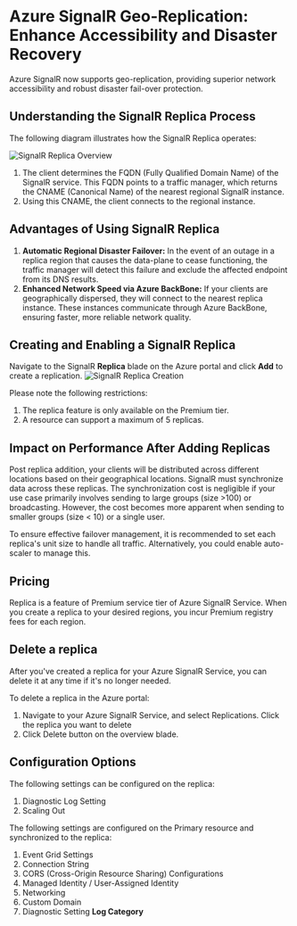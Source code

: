 # Azure SignalR Geo-Replication: Enhance Accessibility and Disaster Recovery

Azure SignalR now supports geo-replication, providing superior network accessibility and robust disaster fail-over protection.

## Understanding the SignalR Replica Process

The following diagram illustrates how the SignalR Replica operates:

![SignalR Replica Overview](https://github.com/bjqian/azure-docs/assets/16233725/375e8bd5-c153-40c8-9b6c-4942544ec21b)

1. The client determines the FQDN (Fully Qualified Domain Name) of the SignalR service. This FQDN points to a traffic manager, which returns the CNAME (Canonical Name) of the nearest regional SignalR instance.
2. Using this CNAME, the client connects to the regional instance.

## Advantages of Using SignalR Replica

1. **Automatic Regional Disaster Failover:** In the event of an outage in a replica region that causes the data-plane to cease functioning, the traffic manager will detect this failure and exclude the affected endpoint from its DNS results.
2. **Enhanced Network Speed via Azure BackBone:** If your clients are geographically dispersed, they will connect to the nearest replica instance. These instances communicate through Azure BackBone, ensuring faster, more reliable network quality.

## Creating and Enabling a SignalR Replica

Navigate to the SignalR **Replica** blade on the Azure portal and click **Add** to create a replication. 
![SignalR Replica Creation](https://github.com/bjqian/azure-docs/assets/16233725/9e314ee1-d164-4530-9b70-25540f401d5d)

Please note the following restrictions:
1. The replica feature is only available on the Premium tier.
2. A resource can support a maximum of 5 replicas.

## Impact on Performance After Adding Replicas

Post replica addition, your clients will be distributed across different locations based on their geographical locations. SignalR must synchronize data across these replicas. The synchronization cost is negligible if your use case primarily involves sending to large groups (size >100) or broadcasting. However, the cost becomes more apparent when sending to smaller groups (size < 10) or a single user.

To ensure effective failover management, it is recommended to set each replica's unit size to handle all traffic. Alternatively, you could enable auto-scaler to manage this.

## Pricing
Replica is a feature of Premium service tier of Azure SignalR Service. When you create a replica to your desired regions, you incur Premium registry fees for each region.

## Delete a replica
After you've created a replica for your Azure SignalR Service, you can delete it at any time if it's no longer needed. 

To delete a replica in the Azure portal:

1. Navigate to your Azure SignalR Service, and select Replications. Click the replica you want to delete
2. Click Delete button on the overview blade.

## Configuration Options

The following settings can be configured on the replica:

1. Diagnostic Log Setting
2. Scaling Out 

The following settings are configured on the Primary resource and synchronized to the replica:

1. Event Grid Settings
2. Connection String
3. CORS (Cross-Origin Resource Sharing) Configurations
4. Managed Identity / User-Assigned Identity
5. Networking
6. Custom Domain
7. Diagnostic Setting **Log Category**

